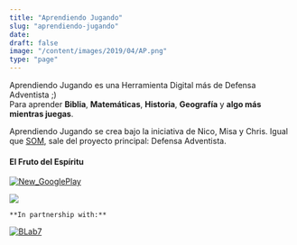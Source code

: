 ```yaml
---
title: "Aprendiendo Jugando"
slug: "aprendiendo-jugando"
date: 
draft: false
image: "/content/images/2019/04/AP.png"
type: "page"
---
```


  Aprendiendo Jugando es una Herramienta Digital más de Defensa Adventista ;)  
 Para aprender **Biblia**, **Matemáticas**, **Historia**, **Geografía** y **algo más mientras juegas**.

 Aprendiendo Jugando se crea bajo la iniciativa de Nico, Misa y Chris. Igual que [SOM](/som/), sale del proyecto principal: Defensa Adventista.

 #### **El Fruto del Espíritu**


[![New_GooglePlay](/content/images/2018/04/Play_Store.png)](https://play.google.com/store/apps/details?id=com.bereshitlab.elfruto)



![](/content/images/2018/04/Daniel_Trivia.jpg)


    **In partnership with:**


[![BLab7](/content/images/2019/06/BLab7.png)](https://bereshitlab.com)

    